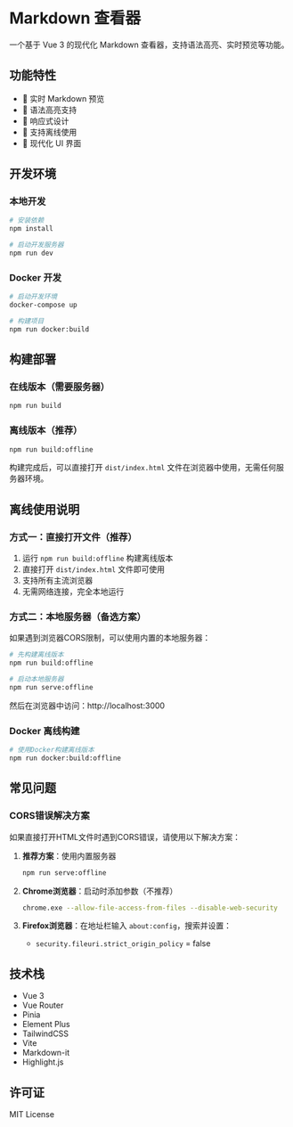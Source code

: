 # Markdown 查看器

一个基于 Vue 3 的现代化 Markdown 查看器，支持语法高亮、实时预览等功能。

## 功能特性

- 📖 实时 Markdown 预览
- 🎨 语法高亮支持
- 📱 响应式设计
- 🚀 支持离线使用
- 🎯 现代化 UI 界面

## 开发环境

### 本地开发
```bash
# 安装依赖
npm install

# 启动开发服务器
npm run dev
```

### Docker 开发
```bash
# 启动开发环境
docker-compose up

# 构建项目
npm run docker:build
```

## 构建部署

### 在线版本（需要服务器）
```bash
npm run build
```

### 离线版本（推荐）
```bash
npm run build:offline
```

构建完成后，可以直接打开 `dist/index.html` 文件在浏览器中使用，无需任何服务器环境。

## 离线使用说明

### 方式一：直接打开文件（推荐）
1. 运行 `npm run build:offline` 构建离线版本
2. 直接打开 `dist/index.html` 文件即可使用
3. 支持所有主流浏览器
4. 无需网络连接，完全本地运行

### 方式二：本地服务器（备选方案）
如果遇到浏览器CORS限制，可以使用内置的本地服务器：

```bash
# 先构建离线版本
npm run build:offline

# 启动本地服务器
npm run serve:offline
```

然后在浏览器中访问：http://localhost:3000

### Docker 离线构建
```bash
# 使用Docker构建离线版本
npm run docker:build:offline
```

## 常见问题

### CORS错误解决方案
如果直接打开HTML文件时遇到CORS错误，请使用以下解决方案：

1. **推荐方案**：使用内置服务器
   ```bash
   npm run serve:offline
   ```

2. **Chrome浏览器**：启动时添加参数（不推荐）
   ```bash
   chrome.exe --allow-file-access-from-files --disable-web-security
   ```

3. **Firefox浏览器**：在地址栏输入 `about:config`，搜索并设置：
   - `security.fileuri.strict_origin_policy` = false

## 技术栈

- Vue 3
- Vue Router
- Pinia
- Element Plus
- TailwindCSS
- Vite
- Markdown-it
- Highlight.js

## 许可证

MIT License